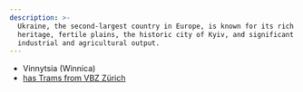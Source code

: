 ```yaml
---
description: >-
  Ukraine, the second-largest country in Europe, is known for its rich cultural
  heritage, fertile plains, the historic city of Kyiv, and significant
  industrial and agricultural output.
---
```

* Vinnytsia (Winnica)
* [has Trams from VBZ Zürich](https://en.wikipedia.org/wiki/Vinnytsia#Tram)

